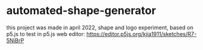 # automated-shape-generator
this project was made in april 2022,
shape and logo experiment, based on p5.js
to test in p5.js web editor: https://editor.p5js.org/kjia1911/sketches/R7-5NiBrP

